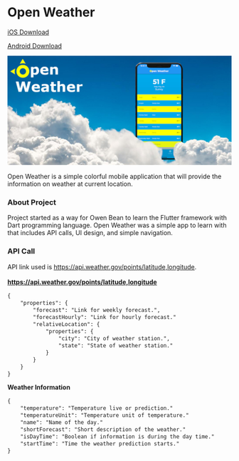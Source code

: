 # Open Weather

[iOS Download](https://apps.apple.com/us/app/opened-weather/id1625189315)

[Android Download](https://play.google.com/store/apps/details?id=com.owenbean.openweather)

![Feature Graphic](./assets/feature.jpg)

Open Weather is a simple colorful mobile application that will provide the information on weather at current location.

### About Project

Project started as a way for Owen Bean to learn the Flutter framework with Dart programming language. Open Weather was a simple app to learn with that includes API calls, UI design, and simple navigation.

### API Call

API link used is https://api.weather.gov/points/latitude,longitude.
<br> <br>
**https://api.weather.gov/points/latitude,longitude**

```
{
    "properties": {
        "forecast": "Link for weekly forecast.",
        "forecastHourly": "Link for hourly forecast."
        "relativeLocation": {
            "properties": {
                "city": "City of weather station.",
                "state": "State of weather station."
            }
        }
    }
}
```

**Weather Information**

```
{
    "temperature": "Temperature live or prediction."
    "temperatureUnit": "Temperature unit of temperature."
    "name": "Name of the day."
    "shortForecast": "Short description of the weather."
    "isDayTime": "Boolean if information is during the day time."
    "startTime": "Time the weather prediction starts."
}
```
